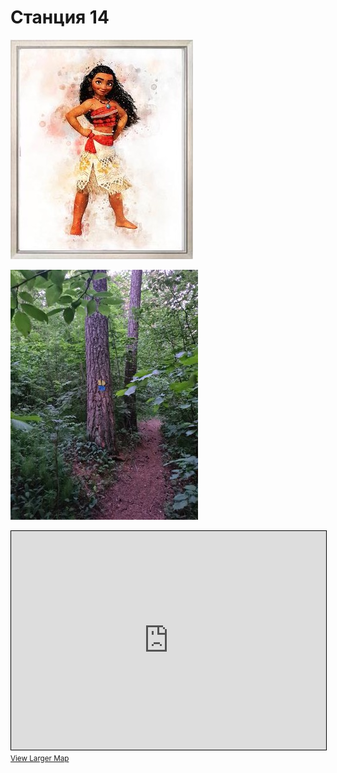 <script>if (!document.cookie.split('; ').find(row => row.startsWith('questStarted'))) { window.location.href = "404" }</script>

# Станция 14

![Stage 14](img/14.jpg)

![Path 14](path/14.jpg)

<iframe width="100%" height="350" frameborder="0" scrolling="no" marginheight="0" marginwidth="0" src="https://www.openstreetmap.org/export/embed.html?bbox=24.85766172409058%2C59.46038144799372%2C24.85982894897461%2C59.46133684259805&amp;layer=mapnik&amp;marker=59.4608597%2C24.858745999999996" style="border: 1px solid black"></iframe><br/><small><a href="https://www.openstreetmap.org/?mlat=59.46086&amp;mlon=24.85875#map=19/59.46086/24.85875&amp;layers=N">View Larger Map</a></small>